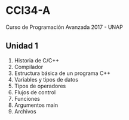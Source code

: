 # CCI34-A
Curso de Programación Avanzada 2017 - UNAP

## Unidad 1

1. Historia de C/C++
2. Compilador
3. Estructura básica de un programa C++
4. Variables y tipos de datos
5. Tipos de operadores
6. Flujos de control
7. Funciones
8. Argumentos main
9. Archivos
